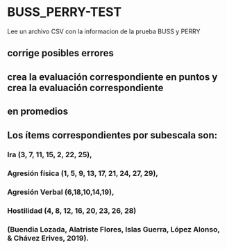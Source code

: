 # BUSS_PERRY-TEST
Lee un archivo CSV con la informacion de la prueba BUSS y PERRY
## corrige posibles errores
## crea la evaluación correspondiente en puntos y crea la evaluación correspondiente
## en promedios




## Los ítems correspondientes por subescala son: 
### Ira (3, 7, 11, 15, 2, 22, 25), 
### Agresión física (1, 5, 9, 13, 17, 21, 24, 27, 29), 
### Agresión Verbal (6,18,10,14,19), 
### Hostilidad (4, 8, 12, 16, 20, 23, 26, 28) 
### (Buendia Lozada, Alatriste Flores, Islas Guerra, López Alonso, & Chávez Erives, 2019).
